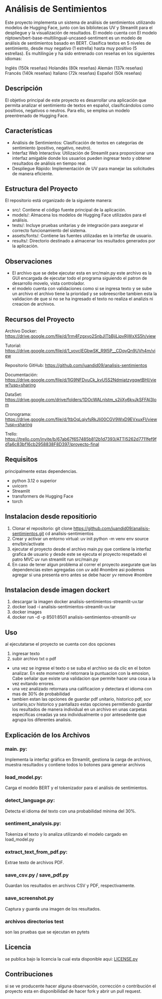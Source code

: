 # Análisis de Sentimientos
Este proyecto implementa un sistema de análisis de sentimientos utilizando modelos de Hugging Face, junto con las bibliotecas UV y Streamlit para el despliegue y la visualización de resultados. El modelo cuenta con El modelo nlptown/bert-base-multilingual-uncased-sentiment es un modelo de análisis de sentimientos basado en BERT. Clasifica textos en 5 niveles de sentimiento, desde muy negativo (1 estrella) hasta muy positivo (5 estrellas). Es multilingüe y ha sido entrenado con reseñas en los siguientes idiomas:

Inglés (150k reseñas)
Holandés (80k reseñas)
Alemán (137k reseñas)
Francés (140k reseñas)
Italiano (72k reseñas)
Español (50k reseñas)

## Descripción
El objetivo principal de este proyecto es desarrollar una aplicación que permita analizar el sentimiento de textos en español, clasificándolos como positivos, negativos o neutros. Para ello, se emplea un modelo preentrenado de Hugging Face.

## Características
- Análisis de Sentimientos: Clasificación de textos en categorías de sentimiento (positivo, negativo, neutro).
- Interfaz Web Interactiva: Utilización de Streamlit para proporcionar una interfaz amigable donde los usuarios pueden ingresar texto y obtener resultados de análisis en tiempo real.
- Despliegue Rápido: Implementación de UV para manejar las solicitudes de manera eficiente.

## Estructura del Proyecto
El repositorio está organizado de la siguiente manera:
- src/: Contiene el código fuente principal de la aplicación.
- models/: Almacena los modelos de Hugging Face utilizados para el análisis.
- tests/: Incluye pruebas unitarias y de integración para asegurar el correcto funcionamiento del sistema.
- assets/fonts/: Contiene las fuentes utilizadas en la interfaz de usuario.
- results/: Directorio destinado a almacenar los resultados generados por la aplicación.

## Observaciones 
- El archivo que se debe ejecutar esta en src/main.py este archivo es la GUI encargada de ejecutar todo el programa siguiendo el patron de desarrollo movelo, vista controlador. 
- el modelo cuenta con validaciones como si se ingresa texto y se sube un archivo el archivo tiene la prioridad y se sobreescribe tambien esta la validacion de que si no se ha ingresado el texto no realiza el analizis ni creacion de archivos.

## Recursos del Proyecto
Archivo Docker: https://drive.google.com/file/d/1rm4Fzgxyo2SnbJITbBjiLjpvRjWxXS5h/view

Tutorial: https://drive.google.com/file/d/1_yovclEGbwSK_R9l5P__CDqyQn9UVh4m/view

Repositorio GitHub: https://github.com/juandid09/analisis-sentimientos

Documentación: https://drive.google.com/file/d/1lG9NFDvuCk_kvU5S2NdmiatzygqwtBHI/view?usp=sharing

DataSet: https://drive.google.com/drive/folders/1DOcWALnlstm_s2iiXy6kvJkSFFAI3lom

Cronograma: https://drive.google.com/file/d/1tbOqLqiyfsRkJli00CGV9WxD9EVxuxFI/view?usp=sharing

Trello: https://trello.com/invite/b/67ab67f657485b812b1d7393/ATTI5262d7711fef9fd1a6c83bf16cb2958838F8D397/proyecto-final

## Requisitos
principalmente estas dependencias. 
- python 3.12 o superior
- uvicorn
- Streamlit
- transformers de Hugging Face
- torch

## Instalacion desde repositiorio
1. Clonar el repositorio:
  git clone https://github.com/juandid09/analisis-sentimientos.git
  cd analisis-sentimientos
2. Crear y activar un entorno virtual:
   uv init
   python -m venv env
   source env/bin/activate
3. ejecutar el proyecto desde el archivo main.py que contiene la interfaz grafica de usuario y desde este se ejecuta el proyecto respetado el patro MVC
   uv run streamlit run src/main.py
4. En caso de tener algun problema al correr el proyecto asegurate que las dependencias esten agregadas con uv add #nombre asi podemos agregar si una presenta erro antes se debe hacer yv remove #nombre

## Instalacion desde imagen dockert 
1. descargar la imagen docker analisis-sentimientos-streamlit-uv.tar
2. docker load -i analisis-sentimientos-streamlit-uv.tar
3. docker images
4. docker run -d -p 8501:8501 analisis-sentimientos-streamlit-uv
   
## Uso 
al ejecutatarse el proyecto se cuenta con dos opciones 
1. ingresar texto
2. subir archivo txt o pdf
- una vez se ingrese el texto o se suba el archivo se da clic en el boton analizar. En este momento el retornara la puntuacion con la emosion, Cabe señalar que existe una validacion que permite hacer una cosa a la vez evitando errores.
- una vez analizado retornara una calificacion y detectara el idioma con mas de 30% de probabilidad
- tambien estan las opciones de guardar pdf unitario, historico pdf, scv unitario,scv historico y pantallazo estas opciones permitiendo guardar los resultados de manera individual en un archivo en unas carpetas especificas creadas ya sea individualmente o por antesedente que agrupa los diferentes analisis.

## Explicación de los Archivos
### main. py: 
Implementa la interfaz gráfica en Streamlit, gestiona la carga de archivos, muestra resultados y contiene todos lo botones para generar archivos
### load_model.py: 
Carga el modelo BERT y el tokenizador para el análisis de sentimientos.
### detect_language.py:
Detecta el idioma del texto con una probabilidad mínima del 30%.
### sentiment_analysis.py:
Tokeniza el texto y lo analiza utilizando el modelo cargado en load_model.py
### extract_text_from_pdf.py:
Extrae texto de archivos PDF.
### save_csv.py / save_pdf.py
Guardan los resultados en archivos CSV y PDF, respectivamente.
### save_screenshot.py
Captura y guarda una imagen de los resultados.
### archivos directorios test 
son las pruebas que se ejecutan en pytets

## Licencia
se publica bajo la licencia la cual esta disponible aqui: [LICENSE.py](https://github.com/juandid09/analisis-sentimientos/blob/main/LICENSE)

## Contribuciones
si se ve producente hacer alguna observación, corrección  o contribución el proyecto esta en disponibilidad  de hacer fork y abrir un pull request.  
